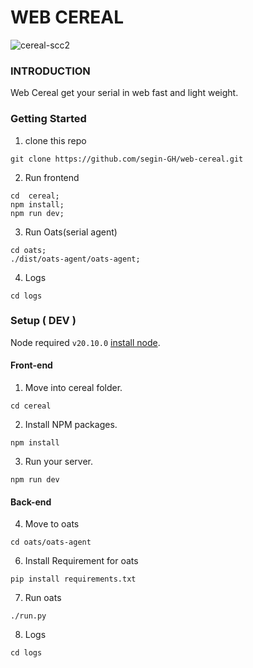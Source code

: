 # WEB CEREAL

![cereal-scc2](https://github.com/segin-GH/web-cereal/assets/98380527/b0314f50-1c09-4c0d-90fc-e6041abff6bd)



### INTRODUCTION
Web Cereal get your serial in web fast and light weight.

### Getting Started
1. clone this repo
```
git clone https://github.com/segin-GH/web-cereal.git
```
2. Run frontend 
```
cd  cereal;
npm install;
npm run dev;
``` 
3. Run Oats(serial agent)
```
cd oats;
./dist/oats-agent/oats-agent;
```
4. Logs
```
cd logs
```
	


### Setup ( DEV )
Node required `v20.10.0` [install node](https://github.com/nodesource/distributions).

#### Front-end 
1. Move into cereal folder.
```
cd cereal
```
2. Install NPM packages.
```
npm install
```
3. Run your server.
```
npm run dev
```
#### Back-end 

4. Move to oats
```
cd oats/oats-agent
```
6. Install Requirement for oats
```
pip install requirements.txt
```
7. Run oats
```
./run.py
```
8. Logs
```
cd logs
```
